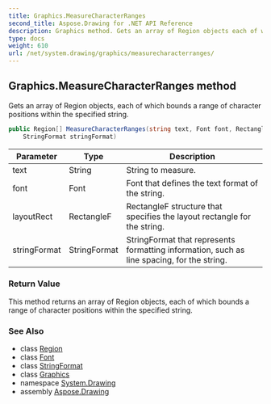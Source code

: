 ```yaml
---
title: Graphics.MeasureCharacterRanges
second_title: Aspose.Drawing for .NET API Reference
description: Graphics method. Gets an array of Region objects each of which bounds a range of character positions within the specified string
type: docs
weight: 610
url: /net/system.drawing/graphics/measurecharacterranges/
---
```

## Graphics.MeasureCharacterRanges method

Gets an array of Region objects, each of which bounds a range of character positions within the specified string.

```csharp
public Region[] MeasureCharacterRanges(string text, Font font, RectangleF layoutRect, 
    StringFormat stringFormat)
```

| Parameter | Type | Description |
| --- | --- | --- |
| text | String | String to measure. |
| font | Font | Font that defines the text format of the string. |
| layoutRect | RectangleF | RectangleF structure that specifies the layout rectangle for the string. |
| stringFormat | StringFormat | StringFormat that represents formatting information, such as line spacing, for the string. |

### Return Value

This method returns an array of Region objects, each of which bounds a range of character positions within the specified string.

### See Also

* class [Region](../../region/)
* class [Font](../../font/)
* class [StringFormat](../../stringformat/)
* class [Graphics](../)
* namespace [System.Drawing](../../graphics/)
* assembly [Aspose.Drawing](../../../)


